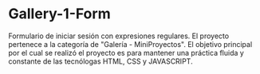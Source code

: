 # Gallery-1-Form
Formulario de iniciar sesión con expresiones regulares. El proyecto pertenece a la categoría de "Galería - MiniProyectos". El objetivo principal por el cual se realizó el proyecto es para mantener una práctica fluida y constante de las tecnólogas HTML, CSS y JAVASCRIPT.
